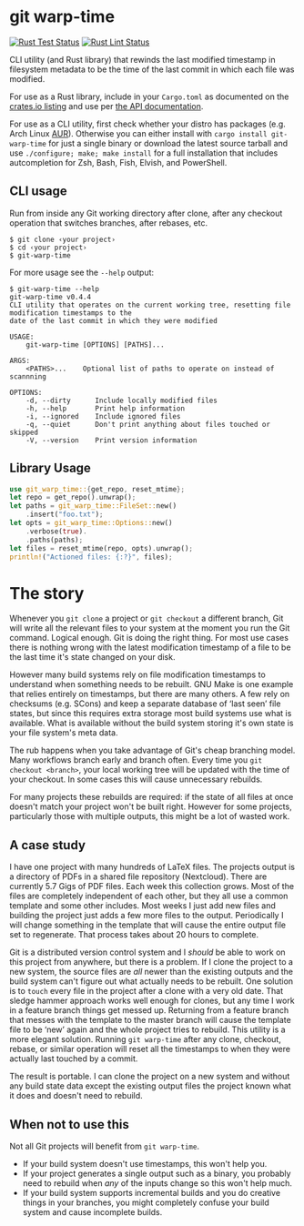 # git warp-time

[![Rust Test Status](https://img.shields.io/github/workflow/status/alerque/git-warp-time/Rust%20Test?label=Rust+Test&logo=Rust)](https://github.com/alerque/git-warp-time/actions?workflow=Rust+Test)
[![Rust Lint Status](https://img.shields.io/github/workflow/status/alerque/git-warp-time/Rust%20Lint?label=Rust+Lint&logo=Rust)](https://github.com/alerque/git-warp-time/actions?workflow=Rust+Lint)

CLI utility (and Rust library) that rewinds the last modified timestamp in filesystem metadata to be the time of the last commit in which each file was modified.

For use as a Rust library, include in your `Cargo.toml` as documented on the [crates.io listing](https://crates.io/crates/git-warp-time) and use per [the API documentation](https://docs.rs/git-warp-time).

For use as a CLI utility, first check whether your distro has packages (e.g. Arch Linux [AUR](https://aur.archlinux.org/packages/git-warp-time/)). Otherwise you can either install with `cargo install git-warp-time` for just a single binary or download the latest source tarball and use `./configure; make; make install` for a full installation that includes autcompletion for Zsh, Bash, Fish, Elvish, and PowerShell.

## CLI usage

Run from inside any Git working directory after clone, after any checkout operation that switches branches, after rebases, etc.

```console
$ git clone ‹your project›
$ cd ‹your project›
$ git-warp-time
```

For more usage see the `--help` output:

```console
$ git-warp-time --help
git-warp-time v0.4.4
CLI utility that operates on the current working tree, resetting file modification timestamps to the
date of the last commit in which they were modified

USAGE:
    git-warp-time [OPTIONS] [PATHS]...

ARGS:
    <PATHS>...    Optional list of paths to operate on instead of scannning

OPTIONS:
    -d, --dirty      Include locally modified files
    -h, --help       Print help information
    -i, --ignored    Include ignored files
    -q, --quiet      Don't print anything about files touched or skipped
    -V, --version    Print version information
```

## Library Usage

```rust
use git_warp_time::{get_repo, reset_mtime};
let repo = get_repo().unwrap();
let paths = git_warp_time::FileSet::new()
	.insert("foo.txt");
let opts = git_warp_time::Options::new()
	.verbose(true).
	.paths(paths);
let files = reset_mtime(repo, opts).unwrap();
println!("Actioned files: {:?}", files);
```

# The story

Whenever you `git clone` a project or `git checkout` a different branch, Git will write all the relevant files to your system at the moment you run the Git command.
Logical enough.
Git is doing the right thing.
For most use cases there is nothing wrong with the latest modification timestamp of a file to be the last time it's state changed on your disk.

However many build systems rely on file modification timestamps to understand when something needs to be rebuilt.
GNU Make is one example that relies entirely on timestamps, but there are many others.
A few rely on checksums (e.g. SCons) and keep a separate database of ‘last seen’ file states, but since this requires extra storage most build systems use what is available.
What is available without the build system storing it's own state is your file system's meta data.

The rub happens when you take advantage of Git's cheap branching model.
Many workflows branch early and branch often.
Every time you `git checkout <branch>`, your local working tree will be updated with the time of your checkout.
In some cases this will cause unnecessary rebuilds.

For many projects these rebuilds are required: if the state of all files at once doesn't match your project won't be built right.
However for some projects, particularly those with multiple outputs, this might be a lot of wasted work.

## A case study

I have one project with many hundreds of LaTeX files.
The projects output is a directory of PDFs in a shared file repository (Nextcloud).
There are currently 5.7 Gigs of PDF files.
Each week this collection grows.
Most of the files are completely independent of each other, but they all use a common template and some other includes.
Most weeks I just add new files and building the project just adds a few more files to the output.
Periodically I will change something in the template that will cause the entire output file set to regenerate.
That process takes about 20 hours to complete.

Git is a distributed version control system and I *should* be able to work on this project from anywhere, but there is a problem.
If I clone the project to a new system, the source files are *all* newer than the existing outputs and the build system can't figure out what actually needs to be rebuilt.
One solution is to `touch` every file in the project after a clone with a very old date.
That sledge hammer approach works well enough for clones, but any time I work in a feature branch things get messed up.
Returning from a feature branch that messes with the template to the master branch will cause the template file to be ‘new’ again and the whole project tries to rebuild.
This utility is a more elegant solution.
Running `git warp-time` after any clone, checkout, rebase, or similar operation will reset all the timestamps to when they were actually last touched by a commit.

The result is portable.
I can clone the project on a new system and without any build state data except the existing output files the project known what it does and doesn't need to rebuild.

## When not to use this

Not all Git projects will benefit from `git warp-time`.

* If your build system doesn't use timestamps, this won't help you.
* If your project generates a single output such as a binary, you probably need to rebuild when *any* of the inputs change so this won't help much.
* If your build system supports incremental builds and you do creative things in your branches, you might completely confuse your build system and cause incomplete builds.
